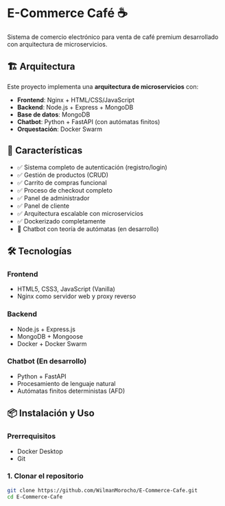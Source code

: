 # E-Commerce Café ☕

Sistema de comercio electrónico para venta de café premium desarrollado con arquitectura de microservicios.

## 🏗️ Arquitectura

Este proyecto implementa una **arquitectura de microservicios** con:

- **Frontend**: Nginx + HTML/CSS/JavaScript
- **Backend**: Node.js + Express + MongoDB
- **Base de datos**: MongoDB
- **Chatbot**: Python + FastAPI (con autómatas finitos)
- **Orquestación**: Docker Swarm

## 🚀 Características

- ✅ Sistema completo de autenticación (registro/login)
- ✅ Gestión de productos (CRUD)
- ✅ Carrito de compras funcional
- ✅ Proceso de checkout completo
- ✅ Panel de administrador
- ✅ Panel de cliente
- ✅ Arquitectura escalable con microservicios
- ✅ Dockerizado completamente
- 🚧 Chatbot con teoría de autómatas (en desarrollo)

## 🛠️ Tecnologías

### Frontend
- HTML5, CSS3, JavaScript (Vanilla)
- Nginx como servidor web y proxy reverso

### Backend
- Node.js + Express.js
- MongoDB + Mongoose
- Docker + Docker Swarm

### Chatbot (En desarrollo)
- Python + FastAPI
- Procesamiento de lenguaje natural
- Autómatas finitos deterministas (AFD)

## 📦 Instalación y Uso

### Prerrequisitos
- Docker Desktop
- Git

### 1. Clonar el repositorio
```bash
git clone https://github.com/WilmanMorocho/E-Commerce-Cafe.git
cd E-Commerce-Cafe